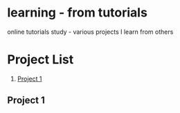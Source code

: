 # learning  - from tutorials
online tutorials study
     - various projects I learn from others

# Project List 
1. [Project 1](#project-1)


## Project 1